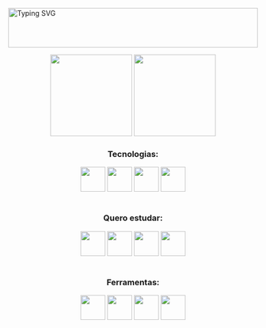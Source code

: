 <a href="https://git.io/typing-svg"><img align='center' width='100%' height='80px' src="https://readme-typing-svg.demolab.com?font=Fira+Code&duration=4000&pause=900&color=A286C0&center=true&vCenter=true&width=435&lines=Ol%C3%A1%2C+mundo!;Sou+a+Milla%2C;tenho+25+anos;e+sou+dev+Front-End+Junior.;Fique+%C3%A0+vontade!" alt="Typing SVG" /></a>

<div align='center'>
    <img display='inline_block' height='165em' src='https://github-readme-stats.vercel.app/api?username=thomillaz&show_icons=true&theme=material-palenight'/>
    <img display='inline_block' height='165em' src='https://github-readme-stats.vercel.app/api/top-langs/?username=thomillaz&layout=compact&theme=material-palenight'/>
</div>

[//]: # (<div align='center'><img width="49%" height="195px" src="https://github-readme-stats.vercel.app/api?username=thomillaz&show_icons=true&count_private=true&hide_border=true&title_color=2f6eae&icon_color=2f6eae&text_color=a078ac&bg_color=0d1117" alt="Milla Thomaz github stats" /><img width="41%" height="195px" src="https://github-readme-stats.vercel.app/api/top-langs/?username=thomillaz&layout=compact&hide_border=true&title_color=a078ac&text_color=a078ac&bg_color=0d1117" /></div>)

<div align='center' style='display: inline_block'>
    <h3>Tecnologias:</h3>
    <img height='50px' src="https://cdn.jsdelivr.net/gh/devicons/devicon/icons/html5/html5-original.svg" />
    <img height='50px' src="https://cdn.jsdelivr.net/gh/devicons/devicon/icons/css3/css3-original.svg" />
    <img height='50px' src="https://cdn.jsdelivr.net/gh/devicons/devicon/icons/javascript/javascript-original.svg" />
    <img height='50px' src="https://cdn.jsdelivr.net/gh/devicons/devicon/icons/python/python-original.svg" />
    <br /><br />
    <h3>Quero estudar:</h3>
    <img height='50px' src="https://cdn.jsdelivr.net/gh/devicons/devicon/icons/typescript/typescript-original.svg" />
    <img height='50px' src="https://cdn.jsdelivr.net/gh/devicons/devicon/icons/react/react-original.svg" />
    <img height='50px' src="https://cdn.jsdelivr.net/gh/devicons/devicon/icons/angularjs/angularjs-plain.svg" />
    <img height='50px' src="https://cdn.jsdelivr.net/gh/devicons/devicon/icons/pandas/pandas-original.svg" />
    <br /><br />
    <h3>Ferramentas:</h3>
    <img height='50px' src="https://cdn.jsdelivr.net/gh/devicons/devicon/icons/vscode/vscode-original.svg" />
    <img height='50px' src="https://cdn.jsdelivr.net/gh/devicons/devicon/icons/git/git-original.svg" />
    <img height='50px' src="https://cdn.jsdelivr.net/gh/devicons/devicon/icons/firefox/firefox-original.svg" />
    <img height='50px' src="https://cdn.jsdelivr.net/gh/devicons/devicon/icons/figma/figma-original.svg" />
</div>
